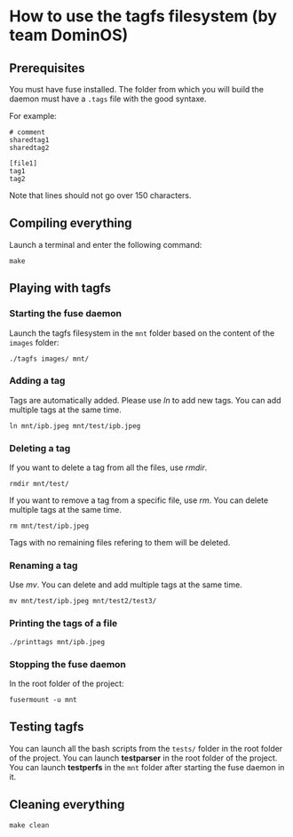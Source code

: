 # How to use the tagfs filesystem (by team DominOS)

## Prerequisites
You must have fuse installed.
The folder from which you will build the daemon must have a `.tags` file with the good syntaxe.

For example:

    # comment
    sharedtag1
    sharedtag2
    
    [file1]
    tag1
    tag2
    
Note that lines should not go over 150 characters.



## Compiling everything
Launch a terminal and enter the following command:

    make
  
  
  
## Playing with tagfs

### Starting the fuse daemon
Launch the tagfs filesystem in the `mnt` folder based on the content of the `images` folder:

    ./tagfs images/ mnt/


### Adding a tag
Tags are automatically added.
Please use *ln* to add new tags.
You can add multiple tags at the same time.
  
    ln mnt/ipb.jpeg mnt/test/ipb.jpeg
    

### Deleting a tag
If you want to delete a tag from all the files, use *rmdir*.
  
    rmdir mnt/test/

If you want to remove a tag from a specific file, use *rm*.
You can delete multiple tags at the same time.

    rm mnt/test/ipb.jpeg

Tags with no remaining files refering to them will be deleted.


### Renaming a tag
Use *mv*.
You can delete and add multiple tags at the same time.

    mv mnt/test/ipb.jpeg mnt/test2/test3/


### Printing the tags of a file
    ./printtags mnt/ipb.jpeg


### Stopping the fuse daemon
In the root folder of the project:

    fusermount -u mnt



## Testing tagfs
You can launch all the bash scripts from the `tests/` folder in the root folder of the project.
You can launch **testparser** in the root folder of the project.
You can launch **testperfs** in the `mnt` folder after starting the fuse daemon in it.



## Cleaning everything
    make clean

